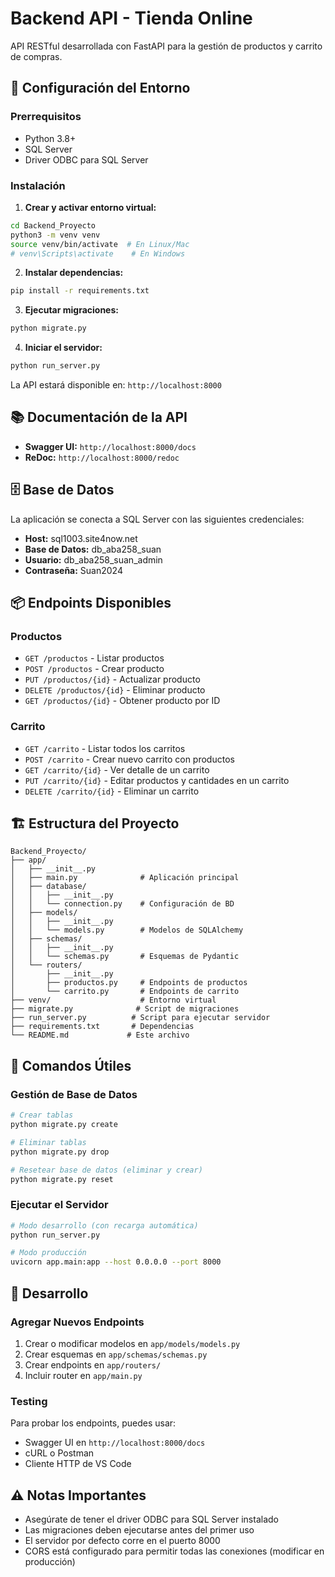 # Backend API - Tienda Online

API RESTful desarrollada con FastAPI para la gestión de productos y carrito de compras.

## 🚀 Configuración del Entorno

### Prerrequisitos
- Python 3.8+
- SQL Server
- Driver ODBC para SQL Server

### Instalación

1. **Crear y activar entorno virtual:**
```bash
cd Backend_Proyecto
python3 -m venv venv
source venv/bin/activate  # En Linux/Mac
# venv\Scripts\activate    # En Windows
```

2. **Instalar dependencias:**
```bash
pip install -r requirements.txt
```

3. **Ejecutar migraciones:**
```bash
python migrate.py
```

4. **Iniciar el servidor:**
```bash
python run_server.py
```

La API estará disponible en: `http://localhost:8000`

## 📚 Documentación de la API

- **Swagger UI:** `http://localhost:8000/docs`
- **ReDoc:** `http://localhost:8000/redoc`

## 🗄️ Base de Datos

La aplicación se conecta a SQL Server con las siguientes credenciales:
- **Host:** sql1003.site4now.net
- **Base de Datos:** db_aba258_suan
- **Usuario:** db_aba258_suan_admin
- **Contraseña:** Suan2024

## 📦 Endpoints Disponibles

### Productos
- `GET /productos` - Listar productos
- `POST /productos` - Crear producto
- `PUT /productos/{id}` - Actualizar producto
- `DELETE /productos/{id}` - Eliminar producto
- `GET /productos/{id}` - Obtener producto por ID

### Carrito
- `GET /carrito` - Listar todos los carritos
- `POST /carrito` - Crear nuevo carrito con productos
- `GET /carrito/{id}` - Ver detalle de un carrito
- `PUT /carrito/{id}` - Editar productos y cantidades en un carrito
- `DELETE /carrito/{id}` - Eliminar un carrito

## 🏗️ Estructura del Proyecto

```
Backend_Proyecto/
├── app/
│   ├── __init__.py
│   ├── main.py              # Aplicación principal
│   ├── database/
│   │   ├── __init__.py
│   │   └── connection.py    # Configuración de BD
│   ├── models/
│   │   ├── __init__.py
│   │   └── models.py        # Modelos de SQLAlchemy
│   ├── schemas/
│   │   ├── __init__.py
│   │   └── schemas.py       # Esquemas de Pydantic
│   └── routers/
│       ├── __init__.py
│       ├── productos.py     # Endpoints de productos
│       └── carrito.py       # Endpoints de carrito
├── venv/                    # Entorno virtual
├── migrate.py              # Script de migraciones
├── run_server.py          # Script para ejecutar servidor
├── requirements.txt       # Dependencias
└── README.md             # Este archivo
```

## 🧪 Comandos Útiles

### Gestión de Base de Datos
```bash
# Crear tablas
python migrate.py create

# Eliminar tablas
python migrate.py drop

# Resetear base de datos (eliminar y crear)
python migrate.py reset
```

### Ejecutar el Servidor
```bash
# Modo desarrollo (con recarga automática)
python run_server.py

# Modo producción
uvicorn app.main:app --host 0.0.0.0 --port 8000
```

## 🔧 Desarrollo

### Agregar Nuevos Endpoints
1. Crear o modificar modelos en `app/models/models.py`
2. Crear esquemas en `app/schemas/schemas.py`
3. Crear endpoints en `app/routers/`
4. Incluir router en `app/main.py`

### Testing
Para probar los endpoints, puedes usar:
- Swagger UI en `http://localhost:8000/docs`
- cURL o Postman
- Cliente HTTP de VS Code

## ⚠️ Notas Importantes

- Asegúrate de tener el driver ODBC para SQL Server instalado
- Las migraciones deben ejecutarse antes del primer uso
- El servidor por defecto corre en el puerto 8000
- CORS está configurado para permitir todas las conexiones (modificar en producción)
